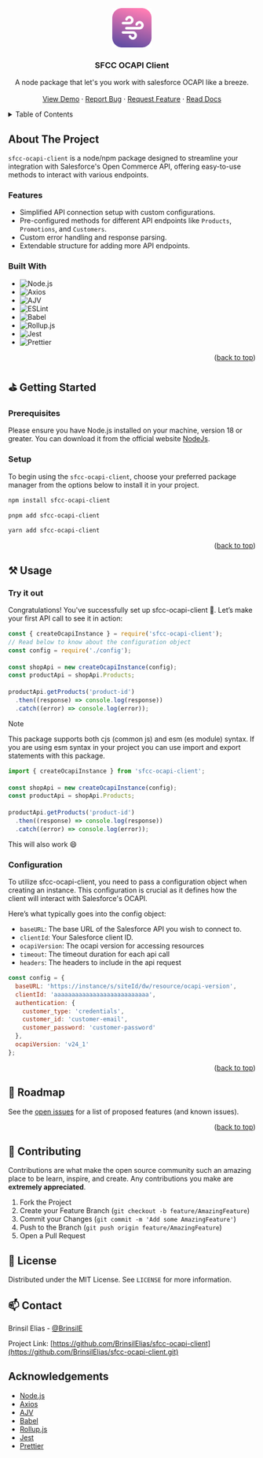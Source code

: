 <!-- PROJECT LOGO -->
<div align="center">
    <a href="https://github.com/BrinsilElias/sfcc-ocapi-client">
        <img src="./assets/logo.png" alt="Logo" width="80" height="80">
    </a>
    <h3 align="center">SFCC OCAPI Client</h3>
    <p align="center">
        A node package that let's you work with salesforce OCAPI like a breeze.
        <br />
        <br />
        <a href="https://sfcc-ocapi-client-demo.netlify.app/" target="_blank">View Demo</a>
        ·
        <a href="https://github.com/BrinsilElias/sfcc-ocapi-client/issues">Report Bug</a>
        ·
        <a href="https://github.com/BrinsilElias/sfcc-ocapi-client/issues">Request Feature</a>
        ·
        <a href="https://github.com/BrinsilElias/sfcc-ocapi-client/issues">Read Docs</a>
    </p>
</div>

<!-- TABLE OF CONTENTS -->
<details>
    <summary>Table of Contents</summary>
    <ol>
        <li>
            <a href="#about-the-project">About The Project</a>
            <ul>
                <li><a href="#features">Features</a></li>
                <li><a href="#built-with">Built With</a></li>
            </ul>
        </li>
        <li>
            <a href="#getting-started">Getting Started</a>
            <ul>
                <li><a href="#installation">Installation</a></li>
                <li><a href="#configuration">Configuration</a></li>
            </ul>
        </li>
        <li>
            <a href="#usage">Usage</a>
            <ul>
                <li><a href="">Try it out</a></li>
                <li><a href="">Configuration</a></li>
            </ul>
        </li>
        <li><a href="#roadmap">Roadmap</a></li>
        <li><a href="#contributing">Contributing</a></li>
        <li><a href="#license">License</a></li>
        <li><a href="#contact">Contact</a></li>
        <li><a href="#acknowledgments">Acknowledgments</a></li>
    </ol>
</details>

<!-- ABOUT THE PROJECT -->
## About The Project

`sfcc-ocapi-client` is a node/npm package designed to streamline your integration with Salesforce's Open Commerce API, offering easy-to-use methods to interact with various endpoints.

### Features

* Simplified API connection setup with custom configurations.
* Pre-configured methods for different API endpoints like `Products`, `Promotions`, and `Customers`.
* Custom error handling and response parsing.
* Extendable structure for adding more API endpoints.

### Built With

- ![Node.js](https://img.shields.io/badge/Node.js-43853D?style=for-the-badge&logo=node.js&logoColor=white)
- ![Axios](https://img.shields.io/badge/Axios-671ddf?style=for-the-badge&logo=axios&logoColor=white)
- ![AJV](https://img.shields.io/badge/AJV-ea2845?style=for-the-badge&logo=ajv&logoColor=white)
- ![ESLint](https://img.shields.io/badge/ESLint-4B3263?style=for-the-badge&logo=eslint&logoColor=white)
- ![Babel](https://img.shields.io/badge/Babel-F9DC3E?style=for-the-badge&logo=babel&logoColor=black)
- ![Rollup.js](https://img.shields.io/badge/Rollup.js-EC4A3F?style=for-the-badge&logo=rollup.js&logoColor=white)
- ![Jest](https://img.shields.io/badge/Jest-C21325?style=for-the-badge&logo=jest&logoColor=white)
- ![Prettier](https://img.shields.io/badge/Prettier-F7B93E?style=for-the-badge&logo=prettier&logoColor=black)

<p align="right">(<a href="#readme-top">back to top</a>)</p>

<!-- GETTING STARTED -->
## ⛳ Getting Started

### Prerequisites

Please ensure you have Node.js installed on your machine, version 18 or greater. You can download it from the official website [NodeJs](https://nodejs.org/).

### Setup

To begin using the `sfcc-ocapi-client`, choose your preferred package manager from the options below to install it in your project.

```sh
npm install sfcc-ocapi-client
```

```sh
pnpm add sfcc-ocapi-client
```

```sh
yarn add sfcc-ocapi-client
```

<p align="right">(<a href="#readme-top">back to top</a>)</p>

<!-- USAGE EXAMPLES -->
## ⚒️ Usage

### Try it out

Congratulations! You've successfully set up sfcc-ocapi-client 🎉. Let’s make your first API call to see it in action:

```js
const { createOcapiInstance } = require('sfcc-ocapi-client');
// Read below to know about the configuration object
const config = require('./config');

const shopApi = new createOcapiInstance(config);
const productApi = shopApi.Products;

productApi.getProducts('product-id')
  .then((response) => console.log(response))
  .catch((error) => console.log(error));
```

> [!NOTE]
> This package supports both cjs (common js) and esm (es module) syntax. If you are using esm syntax in your project you can use import and export statements with this package.

```js
import { createOcapiInstance } from 'sfcc-ocapi-client';

const shopApi = new createOcapiInstance(config);
const productApi = shopApi.Products;

productApi.getProducts('product-id')
  .then((response) => console.log(response))
  .catch((error) => console.log(error));
```
This will also work 😄

### Configuration

To utilize sfcc-ocapi-client, you need to pass a configuration object when creating an instance. This configuration is crucial as it defines how the client will interact with Salesforce's OCAPI.

Here’s what typically goes into the config object:

* `baseURL`: The base URL of the Salesforce API you wish to connect to.
* `clientId`: Your Salesforce client ID.
* `ocapiVersion`: The ocapi version for accessing resources
* `timeout`: The timeout duration for each api call
* `headers`: The headers to include in the api request

```js
const config = {
  baseURL: 'https://instance/s/siteId/dw/resource/ocapi-version',
  clientId: 'aaaaaaaaaaaaaaaaaaaaaaaaaaa',
  authentication: {
    customer_type: 'credentials',
    customer_id: 'customer-email',
    customer_password: 'customer-password'
  },
  ocapiVersion: 'v24_1'
};
```

<p align="right">(<a href="#readme-top">back to top</a>)</p>

<!-- ROADMAP -->
## 🚧 Roadmap

See the [open issues](https://github.com/BrinsilElias/sfcc-ocapi-client/issues) for a list of proposed features (and known issues).

<p align="right">(<a href="#readme-top">back to top</a>)</p>

<!-- CONTRIBUTING -->
## 🤝 Contributing

Contributions are what make the open source community such an amazing place to be learn, inspire, and create. Any contributions you make are **extremely appreciated**.

1. Fork the Project
2. Create your Feature Branch (`git checkout -b feature/AmazingFeature`)
3. Commit your Changes (`git commit -m 'Add some AmazingFeature'`)
4. Push to the Branch (`git push origin feature/AmazingFeature`)
5. Open a Pull Request

<!-- LICENSE -->
## 📝 License
Distributed under the MIT License. See `LICENSE` for more information.

<!-- CONTACT -->
## 📫 Contact

Brinsil Elias - [@BrinsilE](https://twitter.com/BrinsilE)

Project Link: [https://github.com/BrinsilElias/sfcc-ocapi-client](https://github.com/BrinsilElias/sfcc-ocapi-client.git)

<!-- ACKNOWLEDGEMENTS -->
## Acknowledgements
* [Node.js](https://nodejs.org/)
* [Axios](https://github.com/axios/axios)
* [AJV](https://ajv.js.org/)
* [Babel](https://babeljs.io/)
* [Rollup.js](https://rollupjs.org/)
* [Jest](https://jestjs.io/)
* [Prettier](https://prettier.io/)